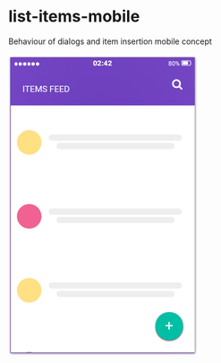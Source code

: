 # list-items-mobile

Behaviour of dialogs and item insertion mobile concept

[![](https://raw.githubusercontent.com/c0ncept/list-items-mobile/master/concept2.png)](https://raw.githubusercontent.com/c0ncept/list-items-mobile/master/concept2.png)
